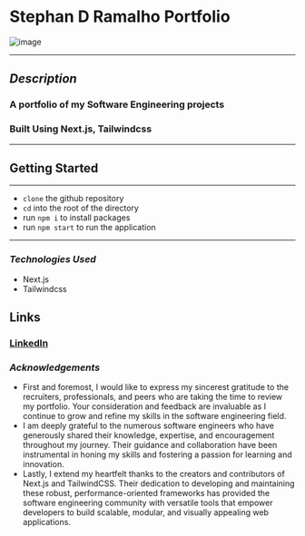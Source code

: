 # Stephan D Ramalho Portfolio

![image](https://imgur.com/a/fDenaSa.png)

---

## **_Description_**

### A portfolio of my Software Engineering projects

### Built Using Next.js, Tailwindcss

---

## Getting Started

---

- `clone` the github repository
- `cd` into the root of the directory
- run `npm i` to install packages
- run `npm start` to run the application

---

### **_*Technologies Used*_**

- Next.js
- Tailwindcss

## Links

### [LinkedIn](http://www.linkedin.com/in/stephan-ramalho)

### **_Acknowledgements_**

- First and foremost, I would like to express my sincerest gratitude to the recruiters, professionals, and peers who are taking the time to review my portfolio. Your consideration and feedback are invaluable as I continue to grow and refine my skills in the software engineering field.
- I am deeply grateful to the numerous software engineers who have generously shared their knowledge, expertise, and encouragement throughout my journey. Their guidance and collaboration have been instrumental in honing my skills and fostering a passion for learning and innovation.
- Lastly, I extend my heartfelt thanks to the creators and contributors of Next.js and TailwindCSS. Their dedication to developing and maintaining these robust, performance-oriented frameworks has provided the software engineering community with versatile tools that empower developers to build scalable, modular, and visually appealing web applications.
